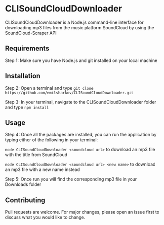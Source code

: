 # CLISoundCloudDownloader

CLISoundCloudDownloader is a Node.js command-line interface for downloading mp3 files from the music platform SoundCloud by using the SoundCloud-Scraper API

## Requirements

Step 1: Make sure you have Node.js and git installed on your local machine

## Installation

Step 2: Open a terminal and type ```git clone https://github.com/emilsharkov/CLISoundCloudDownloader.git```

Step 3: In your terminal, navigate to the CLISoundCloudDownloader folder and type ```npm install ```

## Usage

Step 4: Once all the packages are installed, you can run the application by typing either of the following in your terminal:

```node CLISoundCloudDownloader <soundcloud url>``` to download an mp3 file with the title from SoundCloud

```node CLISoundCloudDownloader <soundcloud url> <new name>``` to download an mp3 file with a new name instead

Step 5: Once run you will find the corresponding mp3 file in your Downloads folder

## Contributing

Pull requests are welcome. For major changes, please open an issue first to discuss what you would like to change.

